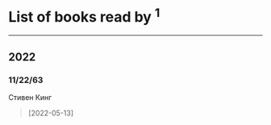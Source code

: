 # List of books read by [](https://plus.google.com/u/0/105823803547377667756/)<sup>1</sup>
---

## 2022

### 11/22/63
Стивен Кинг
> [2022-05-13] 



